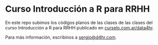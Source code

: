 # Curso Introducción a R para RRHH

En este repo subimos los códigos planos de las clases de las clases del curso Introducción a R para RRHH publicado en [curselo.com.ar/data4hr](https://curselo.com.ar/data4hr).

Para más información, escribinos a sergio@d4hr.com.


